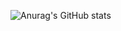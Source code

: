 
![Anurag's GitHub stats](https://github-readme-stats.vercel.app/api?username=SahEnaile&show_icons=true&theme=tokyonight)
<!---
SahEnaile/SahEnaile is a ✨ special ✨ repository because its `README.md` (this file) appears on your GitHub profile.
You can click the Preview link to take a look at your changes.
--->
